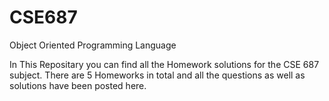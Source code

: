 # CSE687
Object Oriented Programming Language 

In This Repositary you can find all the Homework solutions for the CSE 687 subject.
There are 5 Homeworks in total and all the questions as well as solutions have been posted here.
